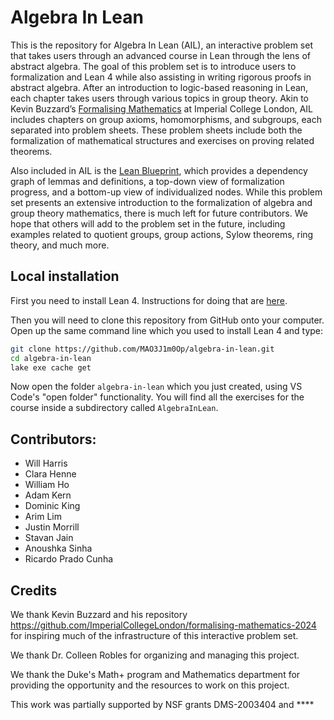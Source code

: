 # Algebra In Lean

This is the repository for Algebra In Lean (AIL), an interactive problem set
that takes users through an advanced course in Lean through the lens of abstract
algebra. The goal of this problem set is to introduce users to formalization and
Lean 4 while also assisting in writing rigorous proofs in abstract algebra.
After an introduction to logic-based reasoning in Lean, each chapter takes users
through various topics in group theory. Akin to Kevin Buzzard’s [Formalising
Mathematics](https://www.ma.imperial.ac.uk/~buzzard/xena/formalising-mathematics-2024)
at Imperial College London, AIL includes chapters on group axioms,
homomorphisms, and subgroups, each separated into problem sheets. These problem
sheets include both the formalization of mathematical structures and exercises
on proving related theorems.

Also included in AIL is the [Lean
Blueprint](https://mao3j1m0op.github.io/algebra-in-lean/blueprint/), which
provides a dependency graph of lemmas and definitions, a top-down view of
formalization progress, and a bottom-up view of individualized nodes. While this
problem set presents an extensive introduction to the formalization of algebra
and group theory mathematics, there is much left for future contributors. We
hope that others will add to the problem set in the future, including examples
related to quotient groups, group actions, Sylow theorems, ring theory, and much
more.

## Local installation

First you need to install Lean 4. Instructions for doing that are
[here](https://leanprover-community.github.io/get_started.html#regular-install).

Then you will need to clone this repository from GitHub onto your computer. Open
up the same command line which you used to install Lean 4 and type:

```bash
git clone https://github.com/MAO3J1m0Op/algebra-in-lean.git
cd algebra-in-lean
lake exe cache get
```

Now open the folder `algebra-in-lean` which you just created, using
VS Code's "open folder" functionality. You will find all the exercises for the
course inside a subdirectory called `AlgebraInLean`.

## Contributors:

* Will Harris
* Clara Henne
* William Ho
* Adam Kern
* Dominic King
* Arim Lim
* Justin Morrill
* Stavan Jain
* Anoushka Sinha
* Ricardo Prado Cunha

## Credits

We thank Kevin Buzzard and his repository
https://github.com/ImperialCollegeLondon/formalising-mathematics-2024
for inspiring much of the infrastructure of this interactive problem
set.

We thank Dr. Colleen Robles for organizing and managing this project.

We thank the Duke's Math+ program and Mathematics department for providing the
opportunity and the resources to work on this project.

This work was partially supported by NSF grants DMS-2003404 and ****
